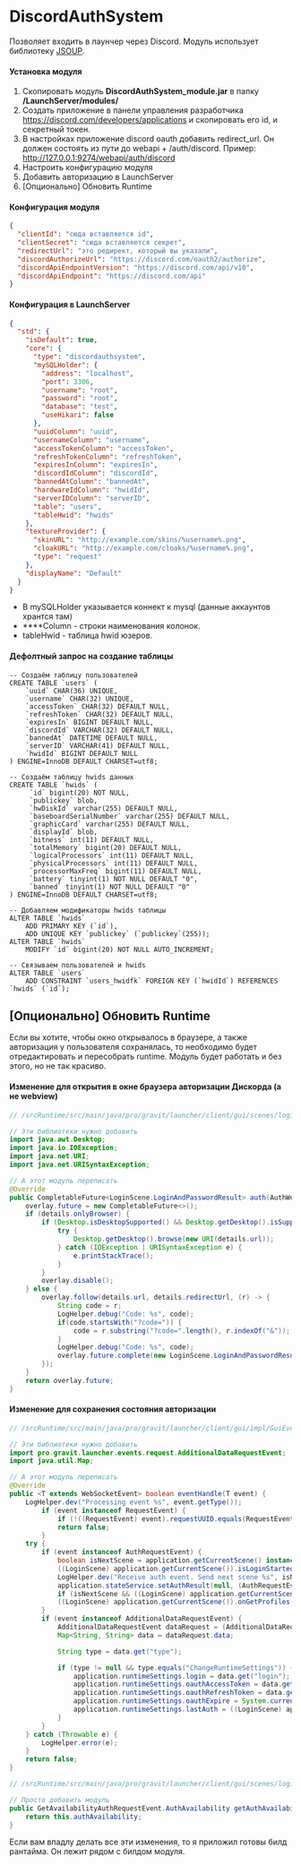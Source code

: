 # DiscordAuthSystem

Позволяет входить в лаунчер через Discord.
Модуль использует библиотеку [JSOUP](https://jsoup.org/download).

#### Установка модуля

1. Скопировать модуль **DiscordAuthSystem_module.jar** в папку **/LaunchServer/modules/**
2. Создать приложение в панели управления разработчика https://discord.com/developers/applications и скопировать его id, и секретный токен.
3. В настройках приложение discord oauth добавить redirect_url. Он должен состоять из пути до webapi + /auth/discord. Пример: http://127.0.0.1:9274/webapi/auth/discord
4. Настроить конфигурацию модуля
5. Добавить авторизацию в LaunchServer
6. [Опционально] Обновить Runtime

#### Конфигурация модуля

```json
{
  "clientId": "сюда вставляется id",
  "clientSecret": "сюда вставляется секрет",
  "redirectUrl": "это редирект, который вы указали",
  "discordAuthorizeUrl": "https://discord.com/oauth2/authorize",
  "discordApiEndpointVersion": "https://discord.com/api/v10",
  "discordApiEndpoint": "https://discord.com/api"
}
```

#### Конфигурация в LaunchServer

```json
{
  "std": {
    "isDefault": true,
    "core": {
      "type": "discordauthsystem",
      "mySQLHolder": {
        "address": "localhost",
        "port": 3306,
        "username": "root",
        "password": "root",
        "database": "test",
        "useHikari": false
      },
      "uuidColumn": "uuid",
      "usernameColumn": "username",
      "accessTokenColumn": "accessToken",
      "refreshTokenColumn": "refreshToken",
      "expiresInColumn": "expiresIn",
      "discordIdColumn": "discordId",
      "bannedAtColumn": "bannedAt",
      "hardwareIdColumn": "hwidId",
      "serverIDColumn": "serverID",
      "table": "users",
      "tableHwid": "hwids"
    },
    "textureProvider": {
      "skinURL": "http://example.com/skins/%username%.png",
      "cloakURL": "http://example.com/cloaks/%username%.png",
      "type": "request"
    },
    "displayName": "Default"
  }
}
```

- В mySQLHolder указывается коннект к mysql (данные аккаунтов хрантся там)
- \*\*\*\*Column - строки наименования колонок.
- tableHwid - таблица hwid юзеров.

#### Дефолтный запрос на создание таблицы

```mysql
-- Создаём таблицу пользователей
CREATE TABLE `users` (
    `uuid` CHAR(36) UNIQUE,
    `username` CHAR(32) UNIQUE,
    `accessToken` CHAR(32) DEFAULT NULL,
    `refreshToken` CHAR(32) DEFAULT NULL,
    `expiresIn` BIGINT DEFAULT NULL,
    `discordId` VARCHAR(32) DEFAULT NULL,
    `bannedAt` DATETIME DEFAULT NULL,
    `serverID` VARCHAR(41) DEFAULT NULL,
    `hwidId` BIGINT DEFAULT NULL
) ENGINE=InnoDB DEFAULT CHARSET=utf8;

-- Создаём таблицу hwids данных
CREATE TABLE `hwids` (
     `id` bigint(20) NOT NULL,
     `publickey` blob,
     `hwDiskId` varchar(255) DEFAULT NULL,
     `baseboardSerialNumber` varchar(255) DEFAULT NULL,
     `graphicCard` varchar(255) DEFAULT NULL,
     `displayId` blob,
     `bitness` int(11) DEFAULT NULL,
     `totalMemory` bigint(20) DEFAULT NULL,
     `logicalProcessors` int(11) DEFAULT NULL,
     `physicalProcessors` int(11) DEFAULT NULL,
     `processorMaxFreq` bigint(11) DEFAULT NULL,
     `battery` tinyint(1) NOT NULL DEFAULT "0",
     `banned` tinyint(1) NOT NULL DEFAULT "0"
) ENGINE=InnoDB DEFAULT CHARSET=utf8;

-- Добавляем модификаторы hwids таблицы
ALTER TABLE `hwids`
    ADD PRIMARY KEY (`id`),
    ADD UNIQUE KEY `publickey` (`publickey`(255));
ALTER TABLE `hwids`
    MODIFY `id` bigint(20) NOT NULL AUTO_INCREMENT;

-- Связываем пользователей и hwids
ALTER TABLE `users`
    ADD CONSTRAINT `users_hwidfk` FOREIGN KEY (`hwidId`) REFERENCES `hwids` (`id`);
```

## [Опционально] Обновить Runtime

Если вы хотите, чтобы окно открывалось в браузере, а также авторизация у
пользователя сохранялась, то необходимо будет отредактировать и пересобрать runtime.
Модуль будет работать и без этого, но не так красиво.

#### Изменение для открытия в окне браузера авторизации Дискорда (а не webview)

```java
// /srcRuntime/src/main/java/pro/gravit/launcher/client/gui/scenes/login/methods/WebAuthMethod

// Эти библиотеки нужно добавить
import java.awt.Desktop;
import java.io.IOException;
import java.net.URI;
import java.net.URISyntaxException;

// А этот модуль переписать
@Override
public CompletableFuture<LoginScene.LoginAndPasswordResult> auth(AuthWebViewDetails details) {
    overlay.future = new CompletableFuture<>();
    if (details.onlyBrowser) {
        if (Desktop.isDesktopSupported() && Desktop.getDesktop().isSupported(Desktop.Action.BROWSE)) {
            try {
                Desktop.getDesktop().browse(new URI(details.url));
            } catch (IOException | URISyntaxException e) {
                e.printStackTrace();
            }
        }
        overlay.disable();
    } else {
        overlay.follow(details.url, details.redirectUrl, (r) -> {
            String code = r;
            LogHelper.debug("Code: %s", code);
            if(code.startsWith("?code=")) {
                code = r.substring("?code=".length(), r.indexOf("&"));
            }
            LogHelper.debug("Code: %s", code);
            overlay.future.complete(new LoginScene.LoginAndPasswordResult(null, new AuthCodePassword(code)));
        });
    }
    return overlay.future;
}
```

#### Изменение для сохранения состояния авторизации 

```java
// /srcRuntime/src/main/java/pro/gravit/launcher/client/gui/impl/GuiEventHandler

// Эти библиотеки нужно добавить
import pro.gravit.launcher.events.request.AdditionalDataRequestEvent;
import java.util.Map;

// А этот модуль переписать
@Override
public <T extends WebSocketEvent> boolean eventHandle(T event) {
    LogHelper.dev("Processing event %s", event.getType());
        if (event instanceof RequestEvent) {
            if (!((RequestEvent) event).requestUUID.equals(RequestEvent.eventUUID))
            return false;
        }
    try {
        if (event instanceof AuthRequestEvent) {
            boolean isNextScene = application.getCurrentScene() instanceof LoginScene;
            ((LoginScene) application.getCurrentScene()).isLoginStarted = true;
            LogHelper.dev("Receive auth event. Send next scene %s", isNextScene ? "true" : "false");
            application.stateService.setAuthResult(null, (AuthRequestEvent) event);
            if (isNextScene && ((LoginScene) application.getCurrentScene()).isLoginStarted)
            ((LoginScene) application.getCurrentScene()).onGetProfiles();
        }
        if (event instanceof AdditionalDataRequestEvent) {
            AdditionalDataRequestEvent dataRequest = (AdditionalDataRequestEvent) event;
            Map<String, String> data = dataRequest.data;

            String type = data.get("type");

            if (type != null && type.equals("ChangeRuntimeSettings")) {
                application.runtimeSettings.login = data.get("login");
                application.runtimeSettings.oauthAccessToken = data.get("oauthAccessToken");
                application.runtimeSettings.oauthRefreshToken = data.get("oauthRefreshToken");
                application.runtimeSettings.oauthExpire = System.currentTimeMillis() + Integer.parseInt(data.get("oauthExpire"));
                application.runtimeSettings.lastAuth = ((LoginScene) application.getCurrentScene()).getAuthAvailability();
            }
        }
    } catch (Throwable e) {
        LogHelper.error(e);
    }
    return false;
}
```

```java
// /srcRuntime/src/main/java/pro/gravit/launcher/client/gui/scenes/login/LoginScene

// Просто добавить модуль
public GetAvailabilityAuthRequestEvent.AuthAvailability getAuthAvailability() {
    return this.authAvailability;
}
```

Если вам впадлу делать все эти изменения, то я приложил готовы билд рантайма. Он лежит рядом с билдом модуля.